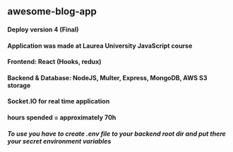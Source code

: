 ## awesome-blog-app
#### Deploy version 4 (Final)
#### Application was made at Laurea University JavaScript course
#### Frontend: React (Hooks, redux)
#### Backend & Database: NodeJS, Multer, Express, MongoDB, AWS S3 storage
#### Socket.IO for real time application

#### hours spended = approximately 70h
##### To use you have to create .env file to your backend root dir and put there your secret environment variables

